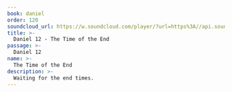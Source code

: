 ```yaml
---
book: daniel
order: 120
soundcloud_url: https://w.soundcloud.com/player/?url=https%3A//api.soundcloud.com/tracks/
title: >-
  Daniel 12 - The Time of the End
passage: >-
  Daniel 12
name: >-
  The Time of the End
description: >-
  Waiting for the end times.
---
```


